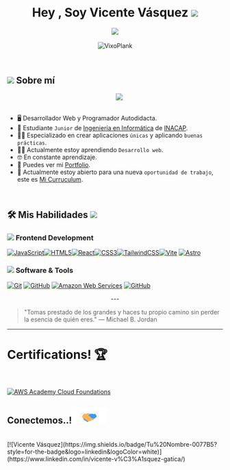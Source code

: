 <h1 align="center">Hey , Soy Vicente Vásquez <img src="https://media.giphy.com/media/hvRJCLFzcasrR4ia7z/giphy.gif" width="35"></h1>
<p align="center">
  <a href="https://github.com/DenverCoder1/readme-typing-svg"><img src="https://readme-typing-svg.herokuapp.com?font=Time+New+Roman&color=%23C8BE25&size=25&center=true&vCenter=true&width=600&height=100&lines=Software+Engineer;Software+Developer"></a>
</p>
	<p align="center"> 
	<img src="https://komarev.com/ghpvc/?username=VixoPlanx&label=Profile%20views&color=0047AB&style=plastic?" alt="VixoPlank" height=25px, width=160px/> 
	</p>
<br>

## <picture><img src = "https://github.com/7oSkaaa/7oSkaaa/blob/main/Images/about_me.gif?raw=true" width = 50px></picture> Sobre mí

<picture> <img align="right" src="https://github.com/7oSkaaa/7oSkaaa/blob/main/Images/Right_Side.gif?raw=true" width = 250px></picture>

<br><br>

- :desktop_computer: Desarrollador Web y Programador Autodidacta.
- :school: Estudiante `Junior` de [Ingeniería en Informática](https://portales.inacap.cl/carreras/Area-Tecnologias-Informacion-y-Ciberseguridad/Ingenieria-en-Informatica/index) de [INACAP](https://portales.inacap.cl/).
- :technologist: Especializado en crear aplicaciones `únicas` y aplicando `buenas prácticas`.
- :student: Actualmente estoy aprendiendo `Desarrollo web`.
- :nerd_face: En constante aprendizaje.
- :briefcase: Puedes ver mi [Portfolio](https://portfolio-vixoplank.vercel.app/).
- :thinking: Actualmente estoy abierto para una nueva `oportunidad de trabajo`, este es [Mi Curruculum](http://lnkiy.in/Ahmed_Hossam_Resume).
<!--
- :trophy: 2x `ACPC` Finalist.
- :boom: You can visit [MY WEBSITE](https://cutt.ly/Ahmed_Hossam_Website).
-->
<br>

## 🛠️ Mis Habilidades <img src="https://media2.giphy.com/media/QssGEmpkyEOhBCb7e1/giphy.gif?cid=ecf05e47a0n3gi1bfqntqmob8g9aid1oyj2wr3ds3mg700bl&rid=giphy.gif" width ="25">

### <picture> <img src = "https://github.com/7oSkaaa/7oSkaaa/blob/main/Images/Front_End.gif?raw=true" width = 50px>  </picture> Frontend Development
<p align="left"> 
<a href="https://developer.mozilla.org/en-US/docs/Web/JavaScript" target="_blank" rel="noreferrer"><img src="https://raw.githubusercontent.com/danielcranney/readme-generator/main/public/icons/skills/javascript-colored.svg" width="36" height="36" alt="JavaScript" /></a><a href="https://developer.mozilla.org/en-US/docs/Glossary/HTML5" target="_blank" rel="noreferrer"><img src="https://raw.githubusercontent.com/danielcranney/readme-generator/main/public/icons/skills/html5-colored.svg" width="36" height="36" alt="HTML5" /></a><a href="https://reactjs.org/" target="_blank" rel="noreferrer"><img src="https://raw.githubusercontent.com/danielcranney/readme-generator/main/public/icons/skills/react-colored.svg" width="36" height="36" alt="React" /></a><a href="https://www.w3.org/TR/CSS/#css" target="_blank" rel="noreferrer"><img src="https://raw.githubusercontent.com/danielcranney/readme-generator/main/public/icons/skills/css3-colored.svg" width="36" height="36" alt="CSS3" /></a><a href="https://tailwindcss.com/" target="_blank" rel="noreferrer"><img src="https://raw.githubusercontent.com/danielcranney/readme-generator/main/public/icons/skills/tailwindcss-colored.svg" width="36" height="36" alt="TailwindCSS" /></a><a href="https://vitejs.dev/" target="_blank" rel="noreferrer"><img src="https://raw.githubusercontent.com/danielcranney/readme-generator/main/public/icons/skills/vite-colored.svg" width="36" height="36" alt="Vite" /></a>
<a href="https://astro.build/" target="_blank" rel="noreferrer"><img src="https://github.com/VixoPlank/VixoPlank/assets/103214246/7fc00f28-99cb-43a3-881d-bb6e30d081ff" width="36" height="36" alt="Astro"/></a>
</p>

### <picture> <img src = "https://github.com/7oSkaaa/7oSkaaa/blob/main/Images/Software_Tools.gif?raw=true" width = 50px>  </picture> Software & Tools
<p>
<a href="https://git-scm.com/" target="_blank" rel="noreferrer"><img src="https://raw.githubusercontent.com/danielcranney/readme-generator/main/public/icons/skills/git-colored.svg" width="36" height="36" alt="Git" /></a>
<a href="https://github.com/" target="_blank" rel="noreferrer"><img src="https://github.com/VixoPlank/VixoPlank/assets/103214246/df2df886-b6a2-472b-ac2d-1aaf1f1f901d" width="36" height="36" alt="GitHub"/></a>
<a href="https://aws.amazon.com" target="_blank" rel="noreferrer"><img src="https://github.com/VixoPlank/VixoPlank/assets/103214246/a861632a-cea1-49a2-b6d9-f562f92afe01" width="36" height="36" alt="Amazon Web Services" /></a>
<a href="https://code.visualstudio.com/" target="_blank rel="noreferrer"> <img src="https://github.com/VixoPlank/VixoPlank/assets/103214246/688356bf-c5da-455f-ae8d-cbd06d5ac9d3" width="36" height="36" alt="GitHub" /></a>
</p>

<p align = "center">
---

> "Tomas prestado de los grandes y haces tu propio camino sin perder la esencia de quién eres."
> — Michael B. Jordan

---
</p>

<h1>Certifications! 🏆</h1>
<Br>
  
[![AWS Academy Cloud Foundations](https://img.shields.io/badge/AWS%20Certified-FF9900?style=for-the-badge)](https://www.credly.com/earner/earned/badge/fdba42f4-2f73-4bc0-b67f-8dccfeae0975)


## <b> Conectemos..!</b><img src="https://github.com/0xAbdulKhalid/0xAbdulKhalid/raw/main/assets/mdImages/handshake.gif" width ="80">
<br>
[![Vicente Vásquez](https://img.shields.io/badge/Tu%20Nombre-0077B5?style=for-the-badge&logo=linkedin&logoColor=white)](https://www.linkedin.com/in/vicente-v%C3%A1squez-gatica/)

